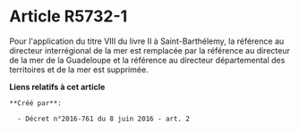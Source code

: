# Article R5732-1

Pour  l'application du titre VIII du livre II à Saint-Barthélemy, la  référence au directeur interrégional de la mer est
remplacée par la  référence au directeur de la mer de la Guadeloupe et la référence au  directeur départemental des
territoires et de la mer est supprimée.

**Liens relatifs à cet article**

	**Créé par**:

	  - Décret n°2016-761 du 8 juin 2016 - art. 2
